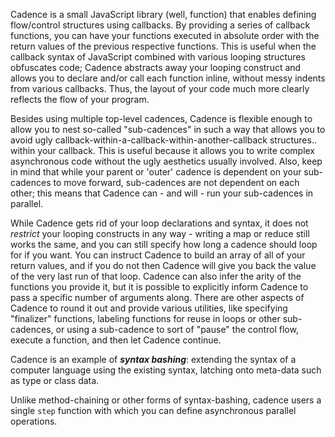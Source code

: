 Cadence is a small JavaScript library (well, function) that enables defining
flow/control structures using callbacks. By providing a series of callback
functions, you can have your functions executed in absolute order with the
return values of the previous respective functions. This is useful when the
callback syntax of JavaScript combined with various looping structures
obfuscates code; Cadence abstracts away your looping construct and allows you to
declare and/or call each function inline, without messy indents from various
callbacks. Thus, the layout of your code much more clearly reflects the flow of
your program.

Besides using multiple top-level cadences, Cadence is flexible enough to allow
you to nest so-called "sub-cadences" in such a way that allows you to avoid ugly
callback-within-a-callback-within-another-callback structures.. within your
callback. This is useful because it allows you to write complex asynchronous
code without the ugly aesthetics usually involved. Also, keep in mind that while
your parent or 'outer' cadence is dependent on your sub-cadences to move
forward, sub-cadences are not dependent on each other; this means that Cadence
can - and will - run your sub-cadences in parallel.

While Cadence gets rid of your loop declarations and syntax, it does not
*restrict* your looping constructs in any way - writing a map or reduce still
works the same, and you can still specify how long a cadence should loop for if
you want. You can instruct Cadence to build an array of all of your return
values, and if you do not then Cadence will give you back the value of the very
last run of that loop. Cadence can also infer the arity of the functions you
provide it, but it is possible to explicitly inform Cadence to pass a specific
number of arguments along. There are other aspects of Cadence to round it out
and provide various utilities, like specifying "finalizer" functions, labeling
functions for reuse in loops or other sub-cadences, or using a sub-cadence to
sort of "pause" the control flow, execute a function, and then let Cadence
continue.

Cadence is an example of ***syntax bashing***: extending the syntax of a
computer language using the existing syntax, latching onto meta-data such as
type or class data.

Unlike method-chaining or other forms of syntax-bashing, cadence users a single
`step` function with which you can define asynchronous parallel operations.
